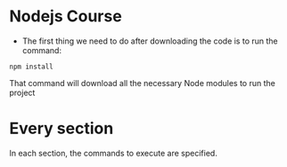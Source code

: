 # Nodejs Course

* The first thing we need to do after downloading the code is to run the command:

```
npm install
```
That command will download all the necessary Node modules to run the project

# Every section
In each section, the commands to execute are specified.

